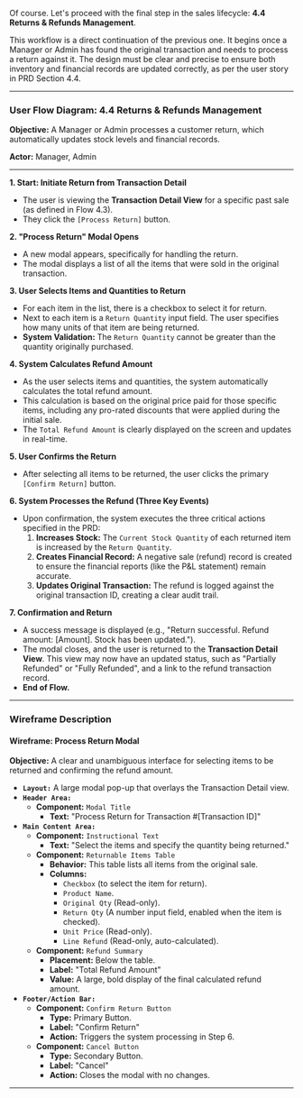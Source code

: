 Of course. Let's proceed with the final step in the sales lifecycle: **4.4 Returns & Refunds Management**.

This workflow is a direct continuation of the previous one. It begins once a Manager or Admin has found the original transaction and needs to process a return against it. The design must be clear and precise to ensure both inventory and financial records are updated correctly, as per the user story in PRD Section 4.4.

---

### **User Flow Diagram: 4.4 Returns & Refunds Management**

**Objective:** A Manager or Admin processes a customer return, which automatically updates stock levels and financial records.

**Actor:** Manager, Admin

---

**1. Start: Initiate Return from Transaction Detail**

- The user is viewing the **Transaction Detail View** for a specific past sale (as defined in Flow 4.3).
- They click the `[Process Return]` button.

**2. "Process Return" Modal Opens**

- A new modal appears, specifically for handling the return.
- The modal displays a list of all the items that were sold in the original transaction.

**3. User Selects Items and Quantities to Return**

- For each item in the list, there is a checkbox to select it for return.
- Next to each item is a `Return Quantity` input field. The user specifies how many units of that item are being returned.
- **System Validation:** The `Return Quantity` cannot be greater than the quantity originally purchased.

**4. System Calculates Refund Amount**

- As the user selects items and quantities, the system automatically calculates the total refund amount.
- This calculation is based on the original price paid for those specific items, including any pro-rated discounts that were applied during the initial sale.
- The `Total Refund Amount` is clearly displayed on the screen and updates in real-time.

**5. User Confirms the Return**

- After selecting all items to be returned, the user clicks the primary `[Confirm Return]` button.

**6. System Processes the Refund (Three Key Events)**

- Upon confirmation, the system executes the three critical actions specified in the PRD:
  1.  **Increases Stock:** The `Current Stock Quantity` of each returned item is increased by the `Return Quantity`.
  2.  **Creates Financial Record:** A negative sale (refund) record is created to ensure the financial reports (like the P&L statement) remain accurate.
  3.  **Updates Original Transaction:** The refund is logged against the original transaction ID, creating a clear audit trail.

**7. Confirmation and Return**

- A success message is displayed (e.g., "Return successful. Refund amount: [Amount]. Stock has been updated.").
- The modal closes, and the user is returned to the **Transaction Detail View**. This view may now have an updated status, such as "Partially Refunded" or "Fully Refunded", and a link to the refund transaction record.
- **End of Flow.**

---

### **Wireframe Description**

#### **Wireframe: Process Return Modal**

**Objective:** A clear and unambiguous interface for selecting items to be returned and confirming the refund amount.

- **`Layout:`** A large modal pop-up that overlays the Transaction Detail view.
- **`Header Area:`**
  - **Component:** `Modal Title`
    - **Text:** "Process Return for Transaction #[Transaction ID]"
- **`Main Content Area:`**
  - **Component:** `Instructional Text`
    - **Text:** "Select the items and specify the quantity being returned."
  - **Component:** `Returnable Items Table`
    - **Behavior:** This table lists all items from the original sale.
    - **Columns:**
      - `Checkbox` (to select the item for return).
      - `Product Name`.
      - `Original Qty` (Read-only).
      - `Return Qty` (A number input field, enabled when the item is checked).
      - `Unit Price` (Read-only).
      - `Line Refund` (Read-only, auto-calculated).
  - **Component:** `Refund Summary`
    - **Placement:** Below the table.
    - **Label:** "Total Refund Amount"
    - **Value:** A large, bold display of the final calculated refund amount.
- **`Footer/Action Bar:`**
  - **Component:** `Confirm Return Button`
    - **Type:** Primary Button.
    - **Label:** "Confirm Return"
    - **Action:** Triggers the system processing in Step 6.
  - **Component:** `Cancel Button`
    - **Type:** Secondary Button.
    - **Label:** "Cancel"
    - **Action:** Closes the modal with no changes.

---
